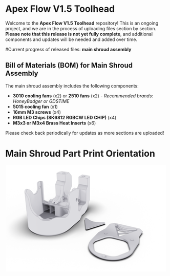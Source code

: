 # Apex Flow V1.5 Toolhead

Welcome to the **Apex Flow V1.5 Toolhead** repository! 
This is an ongoing project, and we are in the process of uploading files section by section. 
**Please note that this release is not yet fully complete**, and additional components and updates will be needed and added over time. 

#Current progress of released files:
**main shroud assembly**

## Bill of Materials (BOM) for Main Shroud Assembly

The main shroud assembly includes the following components:

- **3010 cooling fans** (x2) or **2510 fans** (x2) - *Recommended brands: HoneyBadger or GDSTIME*
- **5015 cooling fan** (x1)
- **16mm M3 screws** (x4)
- **RGB LED Chips (SK6812 RGBCW LED CHIP)** (x4)
- **M3x3 or M3x4 Brass Heat Inserts** (x6)

Please check back periodically for updates as more sections are uploaded!

# Main Shroud Part Print Orientation
<p align="center">
  <img src="Images/Printed%20parts%20Orientation.webp" alt="Printed Part Orientation" width="500">
</p>
